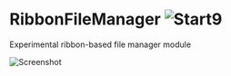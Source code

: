 # RibbonFileManager ![Start9](https://start9.menu/assets/img/icon32.png)
Experimental ribbon-based file manager module

![Screenshot](https://i.imgur.com/uwErZmv.png)
